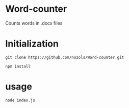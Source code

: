 # Word-counter
Counts words in .docx files

# Initialization
```
git clone https://github.com/nozols/Word-counter.git
```
```
npm install
```

# usage
```
node index.js
```
